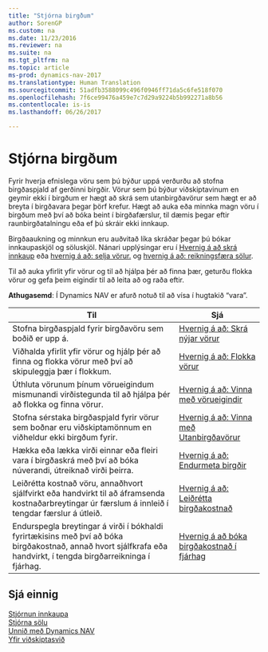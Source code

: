 ```yaml
---
title: "Stjórna birgðum"
author: SorenGP
ms.custom: na
ms.date: 11/23/2016
ms.reviewer: na
ms.suite: na
ms.tgt_pltfrm: na
ms.topic: article
ms-prod: dynamics-nav-2017
ms.translationtype: Human Translation
ms.sourcegitcommit: 51adfb3588099c496f0946ff71da5c6fe518f070
ms.openlocfilehash: 7f6ce99476a459e7c7d29a9224b5b992271a8b56
ms.contentlocale: is-is
ms.lasthandoff: 06/26/2017

---
```


# <a name="manage-inventory"></a>Stjórna birgðum
Fyrir hverja efnislega vöru sem þú býður uppá verðurðu að stofna birgðaspjald af gerðinni birgðir. Vörur sem þú býður viðskiptavinum en geymir ekki í birgðum er hægt að skrá sem utanbirgðavörur sem hægt er að breyta í birgðavara þegar þörf krefur. Hægt að auka eða minnka magn vöru í birgðum með því að bóka beint í birgðafærslur, til dæmis þegar eftir raunbirgðatalningu eða ef þú skráir ekki innkaup.

Birgðaaukning og minnkun eru auðvitað líka skráðar þegar þú bókar innkaupaskjöl og söluskjöl. Nánari upplýsingar eru í [Hvernig á að skrá innkaup](purchasing-how-record-purchases.md) eða [hvernig á að: selja vörur.](sales-how-sell-products.md) og [hvernig á að: reikningsfæra sölur](sales-how-invoice-sales.md).

Til að auka yfirlit yfir vörur og til að hjálpa þér að finna þær, geturðu flokka vörur og gefa þeim eigindir til að leita að og raða eftir.   

**Athugasemd**: Í Dynamics NAV er afurð notuð til að vísa í hugtakið “vara”.

|Til |Sjá |
|---|----|
|Stofna birgðaspjald fyrir birgðavöru sem boðið er upp á.|[Hvernig á að: Skrá nýjar vörur](inventory-how-register-new-products.md)|
|Viðhalda yfirlit yfir vörur og hjálp þér að finna og flokka vörur með því að skipuleggja þær í flokkum.|[Hvernig á að: Flokka vörur](inventory-how-categorize-items.md)|  
|Úthluta vörunum þínum vörueigindum mismunandi virðistegunda til að hjálpa þér að flokka og finna vörur.|[Hvernig á að: Vinna með vörueigindir](inventory-how-work-item-attributes.md)|
|Stofna sérstaka birgðaspjald fyrir vörur sem boðnar eru viðskiptamönnum en viðheldur ekki birgðum fyrir.|[Hvernig á að: Vinna með Utanbirgðavörur](inventory-how-work-nonstock-items.md)|
|Hækka eða lækka virði einnar eða fleiri vara í birgðaskrá með því að bóka núverandi, útreiknað virði þeirra.|[Hvernig á að: Endurmeta birgðir](inventory-how-revalue-inventory.md)|
|Leiðrétta kostnað vöru, annaðhvort sjálfvirkt eða handvirkt til að áframsenda kostnaðarbreytingar úr færslum á innleið í tengdar færslur á útleið.|[Hvernig á að: Leiðrétta birgðakostnað](inventory-how-adjust-item-costs.md)|
|Endurspegla breytingar á virði í bókhaldi fyrirtækisins með því að bóka birgðakostnað, annað hvort sjálfkrafa eða handvirkt, í tengda birgðarreikninga í fjárhag.|[Hvernig á að bóka birgðakostnað í fjárhag](inventory-how-post-inventory-cost-gl.md)|

## <a name="see-also"></a>Sjá einnig  
[Stjórnun innkaupa](purchasing-manage-purchasing.md)  
[Stjórna sölu](sales-manage-sales.md)  
[Unnið með Dynamics NAV](ui-work-product.md)  
[Yfir viðskiptasvið](ui-across-business-areas.md)

